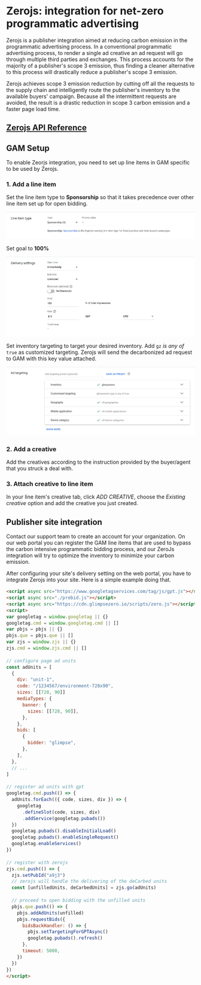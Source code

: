# Zerojs: integration for net-zero programmatic advertising

Zerojs is a publisher integration aimed at reducing carbon emission in the programmatic advertising process. In a conventional programmatic advertising process, to render a single ad creative an ad request will go through multiple third parties and exchanges. This process accounts for the majority of a publisher's scope 3 emission, thus finding a cleaner alternative to this process will drastically reduce a publisher's scope 3 emission.

Zerojs achieves scope 3 emission reduction by cutting off all the requests to the supply chain and intelligently route the publisher's inventory to the available buyers' campaign. Because all the intermittent requests are avoided, the result is a drastic reduction in scope 3 carbon emission and a faster page load time.

## [Zerojs API Reference](reference.md)

## GAM Setup

To enable Zeorjs integration, you need to set up line items in GAM specific to be used by Zerojs.

### 1. Add a line item

Set the line item type to  **Sponsorship** so that it takes precedence over other line item set up for open bidding.

![lineItemType](./assets/lineItemType.png)

Set goal to **100%**

![deliveryGoal](assets/deliverySetting.png)

Set inventory targeting to target your desired inventory. Add `gz` *is any of* `true` as customized targeting. Zerojs will send the decarbonized ad request to GAM with this key value attached.

![adTargeting](assets/adTargeting.png)

### 2. Add a creative

Add the creatives according to the instruction provided by the buyer/agent that you struck a deal with.

### 3. Attach creative to line item

In your line item's creative tab, click *ADD CREATIVE*, choose the *Existing creative* option and add the creative you just created.

## Publisher site integration

Contact our support team to create an account for your organization. On our web portal you can register the GAM line items that are used to bypass the carbon intensive programmatic bidding process, and our ZeroJs integration will try to optimize the inventory to minimize your carbon emission.

After configuring your site's delivery setting on the web portal, you have to integrate Zerojs into your site. Here is a simple example doing that.

```html
<script async src="https://www.googletagservices.com/tag/js/gpt.js"></script>
<script async src="./prebid.js"></script>
<script async src="https://cdn.glimpsezero.io/scripts/zero.js"></script>
<script>
var googletag = window.googletag || {}
googletag.cmd = window.googletag.cmd || []
var pbjs = pbjs || {}
pbjs.que = pbjs.que || []
var zjs = window.zjs || {}
zjs.cmd = window.zjs.cmd || []

// configure page ad units
const adUnits = [
  {
    div: "unit-1",
    code: "/1234567/environment-728x90",
    sizes: [[728, 90]]
    mediaTypes: {
      banner: {
        sizes: [[728, 90]],
      },
    },
    bids: [
      {
        bidder: "glimpse",
      },
    ],
  },
  // ...
]

// register ad units with gpt
googletag.cmd.push(() => {
  adUnits.forEach(({ code, sizes, div }) => {
    googletag
      .defineSlot(code, sizes, div)
      .addService(googletag.pubads())
  })
  googletag.pubads().disableInitialLoad()
  googletag.pubads().enableSingleRequest()
  googletag.enableServices()
})

// register with zerojs
zjs.cmd.push(() => {
  zjs.setPubId("a9j3")
  // zerojs will handle the delivering of the deCarbed units
  const [unfilledUnits, deCarbedUnits] = zjs.go(adUnits)

  // proceed to open bidding with the unfilled units
  pbjs.que.push(() => {
    pbjs.addAdUnits(unfilled)
    pbjs.requestBids({
      bidsBackHandler: () => {
        pbjs.setTargetingForGPTAsync()
        googletag.pubads().refresh()
      },
      timeout: 5000,
    })
  })
})
</script>
```